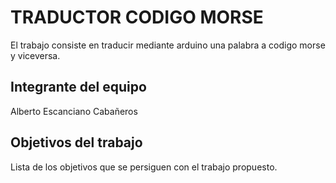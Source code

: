 # TRADUCTOR CODIGO MORSE

El trabajo consiste en traducir mediante arduino una palabra a codigo morse y viceversa.

## Integrante del equipo

Alberto Escanciano Cabañeros

## Objetivos del trabajo

Lista de los objetivos que se persiguen con el trabajo propuesto.

